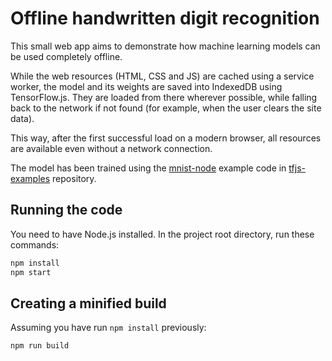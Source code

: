 #  Offline handwritten digit recognition

This small web app aims to demonstrate how machine learning models can be used
completely offline.

While the web resources (HTML, CSS and JS) are cached using a service worker,
the model and its weights are saved into IndexedDB using TensorFlow.js.
They are loaded from there wherever possible, while falling back to the
network if not found (for example, when the user clears the site data).

This way, after the first successful load on a modern browser, all resources
are available even without a network connection.

The model has been trained using the [mnist-node](https://github.com/tensorflow/tfjs-examples/tree/master/mnist-node) example code in [tfjs-examples](https://github.com/tensorflow/tfjs-examples) repository.


## Running the code

You need to have Node.js installed. In the project root directory, run these
commands:

```bash
npm install
npm start
```


## Creating a minified build

Assuming you have run `npm install` previously:

```bash
npm run build
```